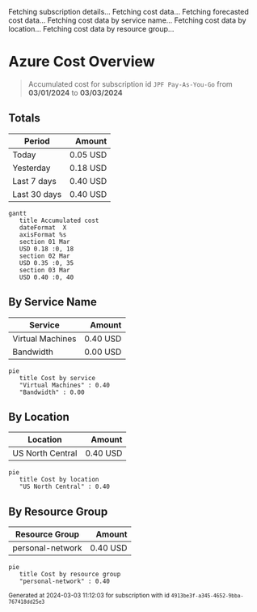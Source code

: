 Fetching subscription details...
Fetching cost data...
Fetching forecasted cost data...
Fetching cost data by service name...
Fetching cost data by location...
Fetching cost data by resource group...
# Azure Cost Overview

> Accumulated cost for subscription id `JPF Pay-As-You-Go` from **03/01/2024** to **03/03/2024**

## Totals

|Period|Amount|
|---|---:|
|Today|0.05 USD|
|Yesterday|0.18 USD|
|Last 7 days|0.40 USD|
|Last 30 days|0.40 USD|

```mermaid
gantt
   title Accumulated cost
   dateFormat  X
   axisFormat %s
   section 01 Mar
   USD 0.18 :0, 18
   section 02 Mar
   USD 0.35 :0, 35
   section 03 Mar
   USD 0.40 :0, 40
```

## By Service Name

|Service|Amount|
|---|---:|
|Virtual Machines|0.40 USD|
|Bandwidth|0.00 USD|

```mermaid
pie
   title Cost by service
   "Virtual Machines" : 0.40
   "Bandwidth" : 0.00
```

## By Location

|Location|Amount|
|---|---:|
|US North Central|0.40 USD|

```mermaid
pie
   title Cost by location
   "US North Central" : 0.40
```

## By Resource Group

|Resource Group|Amount|
|---|---:|
|personal-network|0.40 USD|

```mermaid
pie
   title Cost by resource group
   "personal-network" : 0.40
```

<sup>Generated at 2024-03-03 11:12:03 for subscription with id `4913be3f-a345-4652-9bba-767418dd25e3`</sup>
